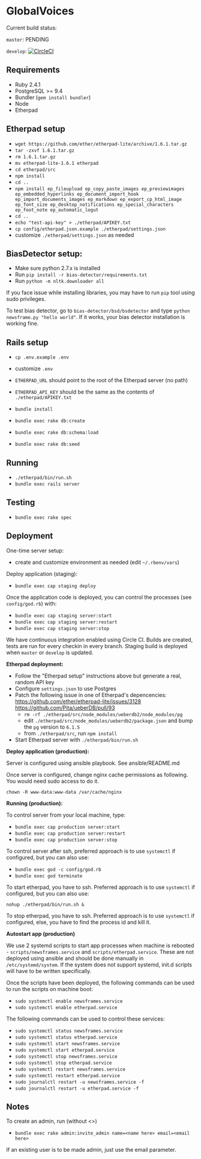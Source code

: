 # GlobalVoices

Current build status:

`master`: PENDING

`develop`: [![CircleCI](https://circleci.com/gh/globalvoices/NewsFrames/tree/develop.svg?style=svg&circle-token=17b3efbddd46c82f3b38527e358a404cc5cce0ae)](https://circleci.com/gh/globalvoices/NewsFrames/tree/develop)

## Requirements

* Ruby 2.4.1
* PostgreSQL >= 9.4
* Bundler (`gem install bundler`)
* Node
* Etherpad

## Etherpad setup

* `wget https://github.com/ether/etherpad-lite/archive/1.6.1.tar.gz`
* `tar -zxvf 1.6.1.tar.gz`
* `rm 1.6.1.tar.gz`
* `mv etherpad-lite-1.6.1 etherpad`
* `cd etherpad/src`
* `npm install`
* `cd ..`
* `npm install ep_fileupload ep_copy_paste_images ep_previewimages ep_embedded_hyperlinks ep_document_import_hook ep_import_documents_images ep_markdown ep_export_cp_html_image ep_font_size ep_desktop_notifications ep_special_characters ep_foot_note ep_automatic_logut`
* `cd ..`
* `echo "test-api-key" > ./etherpad/APIKEY.txt`
* `cp config/etherpad.json.example ./etherpad/settings.json`
* customize `./etherpad/settings.json` as needed

## BiasDetector setup:

* Make sure python 2.7.x is installed
* Run `pip install -r bias-detector/requirements.txt`
* Run `python -m nltk.downloader all`

If you face issue while installing libraries, you may have to run `pip` tool using sudo privileges.

To test bias detector, go to `bias-detector/bsd/bsdetector` and type `python newsframe.py "hello world"`. If it works, your bias detector installation is working fine.

## Rails setup

* `cp .env.example .env`
* customize `.env`
* `ETHERPAD_URL` should point to the root of the Etherpad server (no path)
* `ETHERPAD_API_KEY` should be the same as the contents of `./etherpad/APIKEY.txt`

* `bundle install`
* `bundle exec rake db:create`
* `bundle exec rake db:schema:load`
* `bundle exec rake db:seed`

## Running

* `./etherpad/bin/run.sh`
* `bundle exec rails server`

## Testing

* `bundle exec rake spec`

## Deployment

One-time server setup:

* create and customize environment as needed (edit `~/.rbenv/vars`)

Deploy application (staging):

* `bundle exec cap staging deploy`

Once the application code is deployed, you can control the processes (see `config/god.rb`) with:

* `bundle exec cap staging server:start`
* `bundle exec cap staging server:restart`
* `bundle exec cap staging server:stop`

We have continuous integration enabled using Circle CI. Builds are created, tests are run for every checkin in every branch. Staging build is deployed when `master` or `develop` is updated.

**Etherpad deployment:**

* Follow the "Etherpad setup" instructions above but generate a real, random API key
* Configure `settings.json` to use Postgres
* Patch the following issue in one of Etherpad's depencencies: https://github.com/ether/etherpad-lite/issues/3128 https://github.com/Pita/ueberDB/pull/93
  * `rm -rf ./etherpad/src/node_modules/ueberdb2/node_modules/pg`
  * edit `./etherpad/src/node_modules/ueberdb2/package.json` and bump the `pg` version to `6.1.5`
  * from `./etherpad/src`, run `npm install`
* Start Etherpad server with `./etherpad/bin/run.sh`

**Deploy application (production):**

Server is configured using ansible playbook. See ansible/README.md

Once server is configured, change nginx cache permissions as following. You would need sudo access to do it.

	chown -R www-data:www-data /var/cache/nginx

**Running (production):**

To control server from your local machine, type:

* `bundle exec cap production server:start`
* `bundle exec cap production server:restart`
* `bundle exec cap production server:stop`

To control server after ssh, preferred approach is to use `systemctl` if configured, but you can also use:

* `bundle exec god -c config/god.rb`
* `bundle exec god terminate`

To start etherpad, you have to ssh. Preferred approach is to use `systemctl` if configured, but you can also use:

`nohup ./etherpad/bin/run.sh &`

To stop etherpad, you have to ssh. Preferred approach is to use `systemctl` if configured, else, you have to find the process id and kill it.

**Autostart app (production)**

We use 2 systemd scripts to start app processes when machine is rebooted - `scripts/newsframes.service` and `scripts/etherpad.service`. These are not deployed using ansible and should be done manually in `/etc/systemd/system`. If the system does not support systemd, init.d scripts will have to be written specifically.

Once the scripts have been deployed, the following commands can be used to run the scripts on machine boot:

* `sudo systemctl enable newsframes.service`
* `sudo systemctl enable etherpad.service`

The following commands can be used to control these services:

* `sudo systemctl status newsframes.service`
* `sudo systemctl status etherpad.service`
* `sudo systemctl start newsframes.service`
* `sudo systemctl start etherpad.service`
* `sudo systemctl stop newsframes.service`
* `sudo systemctl stop etherpad.service`
* `sudo systemctl restart newsframes.service`
* `sudo systemctl restart etherpad.service`
* `sudo journalctl restart -u newsframes.service -f`
* `sudo journalctl restart -u etherpad.service -f`

## Notes

To create an admin, run (without <>)

* `bundle exec rake admin:invite_admin name=<name here> email=<email here>`

If an existing user is to be made admin, just use the email parameter.
